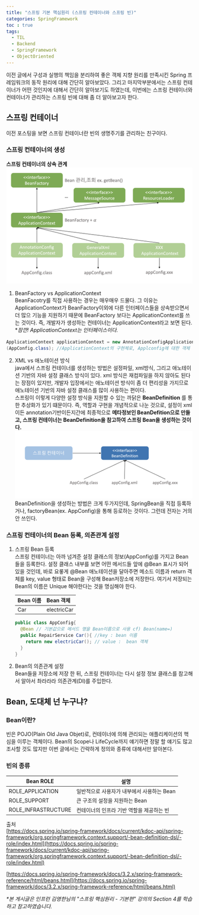 ```yaml
---
title: "스프링 기본 핵심원리 (스프링 컨테이너와 스프링 빈)"
categories: SpringFramework
toc : true
tags:
  - TIL
  - Backend
  - SpringFramework
  - ObjectOriented
---
```


이전 글에서 구성과 실행의 책임을 분리하여 좋은 객체 지향 원리를 만족시킨 Spring 프레임워크의 동작 원리에 대해 간단히 알아보았다. 그리고 마지막부분에서는 스프링 컨테이너가 어떤 것인지에 대해서 간단히 알아보기도 하였는데, 이번에는 스프링 컨테이너와 컨테이너가 관리하는 스프링 빈에 대해 좀 더 알아보고자 한다.
     
## 스프링 컨테이너
이전 포스팅을 보면 스프링 컨테이너란 빈의 생명주기를 관리하는 친구이다. 
### 스프링 컨테이너의 생성
    
__스프링 컨테이너의 상속 관계__
![/assets/Spring/spring-basic-4.png](/assets/Spring/spring-basic-4.png)       
     
1. BeanFactory vs ApplicationContext      
BeanFacotry를 직접 사용하는 경우는 매우매우 드물다. 그 이유는 ApplicationContext가 BeanFactory이외에 다른 인터페이스들을 상속받으면서 더 많으 기능을 지원하기 때문에 BeanFactory 보다는 ApplicationContext를 쓰는 것이다. 즉, 개발자가 생성하는 컨테이너는 ApplicationContext라고 보면 된다.  
\*_잠깐! ApplicationContext는 인터페이스이다._    
```java
ApplicationContext applicationContext = new AnnotationConfigApplicationContext
(AppConfig.class); //ApplicationContext의 구현체로, Applconfig에 대한 객체 생성이 이루어진다.
```

2. XML vs 애노테이션 방식     
java에서 스프링 컨테이너를 생성하는 방법은 설정파일, xml방식, 그리고 애노테이션 기반의 자바 설정 클래스 방식이 있다. xml 방식은 재컴파일을 하지 않아도 된다는 장점이 있지만, 개발자 입장에서는 애노테이션 방식이 좀 더 편리성을 가지므로 애노테이션 기반의 자바 설정 클래스를 많이 사용하는 편이다.    
스프링이 이렇게 다양한 설정 방식을 지원할 수 있는 까닭은 __BeanDefinition__ 를 통한 추상화가 있기 떄문이다. 즉, 역할과 구현을 개념적으로 나눈 것으로, 설정이 xml이든 annotation기반이든지간에 최종적으로 __메타정보인 BeanDefition으로 만들고, 스프링 컨테이너는 BeanDefinition을 참고하여 스프링 Bean을 생성하는 것이다.__
![/assets/Spring/spring-basic-5.png](/assets/Spring/spring-basic-5.png)    
BeanDefinition을 생성하는 방법은 크게 두가지인데, SpringBean을 직접 등록하거나, factoryBean(ex. AppConfig)을 통해 등로하는 것이다. 그런데 전자는 거의 안 쓰인다.


### 스프링 컨테이너의 Bean 등록, 의존관계 설정
1. 스프링 Bean 등록    
스프링 컨테이너는 아까 넘겨준 설정 클래스의 정보(AppConfig)를 가지고 Bean들을 등록한다. 설정 클래스 내부를 보면 어떤 메서드들 앞에 @Bean 표시가 되어 있을 것인데, 바로 요롷게 @Bean 애노테이션을 달아주면 메소드 이름과 return 객체를 key, value 형태로 Bean을 구성해 Bean저장소에 저장한다. 여기서 저장되는 Bean의 이름은 Unique 해야한다는 것을 명심해야 한다.   

    |Bean 이름|Bean 객체|   
    |---|---|    
    |Car|electricCar|    
    ```java
    public class AppConfig{
      @Bean // 기본값으로 메서드 명을 Bean이름으로 사용 cf) Bean(name=)
      public RepairService Car(){ //key : bean 이름
        return new electricCar(); // value :  bean 객체
      }
    }
    ```
2. Bean의 의존관계 설정      
Bean들을 저장소에 저장 한 뒤, 스프링 컨테이너는 다시 설정 정보 클래스를 참고해서 알아서 촤라라라 의존관계(DI)를 주입한다.


## Bean, 도대체 넌 누구냐?
### Bean이란?
빈은 POJO(Plain Old Java Objet)로, 컨테이너에 의해 관리되는 애플리케이션의 핵심을 이루는 객체이다. Bean의 Scope나 LifeCycle까지 얘기하면 정말 할 얘기도 많고 조사할 것도 많지만 이번 글에서는 간략하게 정의와 종류에 대해서만 알아본다.
### 빈의 종류
|Bean ROLE|설명|   
|---|---|    
|ROLE_APPLICATION| 일반적으로 사용자가 내부에서 사용하는 Bean|    
|ROLE_SUPPORT| 큰 구조의 설정을 지원하는 Bean |    
|ROLE_INFRASTRUCTURE| 컨테이너의 인프라 기반 역할을 제공하는 빈|    

출처     
[https://docs.spring.io/spring-framework/docs/current/kdoc-api/spring-framework/org.springframework.context.support/-bean-definition-dsl/-role/index.html](https://docs.spring.io/spring-framework/docs/current/kdoc-api/spring-framework/org.springframework.context.support/-bean-definition-dsl/-role/index.html)     
     
[https://docs.spring.io/spring-framework/docs/3.2.x/spring-framework-reference/html/beans.html](https://docs.spring.io/spring-framework/docs/3.2.x/spring-framework-reference/html/beans.html)


*\*본 게시글은 인프런 김영한님의 "스프링 핵심원리 - 기본편" 강의의 Section 4를 학습하고 참고하였습니다.*
